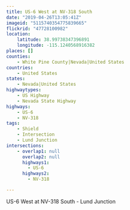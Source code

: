 ```yaml
---
title: US-6 West at NV-318 South
date: "2019-04-26T13:05:41Z"
imageid: "5115740354775839665"
flickrid: "47728100982"
location:
    latitude: 38.99738347396891
    longitude: -115.1240568916382
places: []
counties:
    - White Pine County|Nevada|United States
countries:
    - United States
states:
    - Nevada|United States
highwaytypes:
    - US Highway
    - Nevada State Highway
highways:
    - US-6
    - NV-318
tags:
    - Shield
    - Intersection
    - Lund Junction
intersections:
    - overlap1: null
      overlap2: null
      highways1:
        - US-6
      highways2:
        - NV-318

---
```

US-6 West at NV-318 South - Lund Junction